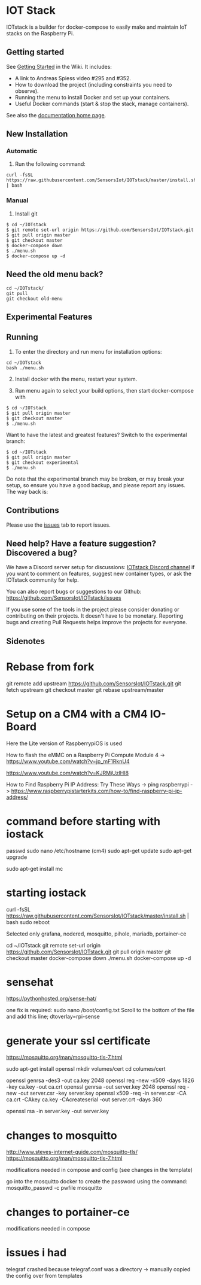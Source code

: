 # IOT Stack

IOTstack is a builder for docker-compose to easily make and maintain IoT stacks on the Raspberry Pi.

## Getting started

See [Getting Started](https://sensorsiot.github.io/IOTstack/Getting-Started) in the Wiki. It includes:

* A link to Andreas Spiess video #295 and #352.
* How to download the project (including constraints you need to observe).
* Running the menu to install Docker and set up your containers.
* Useful Docker commands (start \& stop the stack, manage containers).

See also the [documentation home page](https://sensorsiot.github.io/IOTstack/).

## New Installation
### Automatic
1. Run the following command:
```
curl -fsSL https://raw.githubusercontent.com/SensorsIot/IOTstack/master/install.sh | bash
```

### Manual
1. Install git
```
$ cd ~/IOTstack
$ git remote set-url origin https://github.com/SensorsIot/IOTstack.git
$ git pull origin master
$ git checkout master
$ docker-compose down
$ ./menu.sh
$ docker-compose up -d
```

## Need the old menu back?
```
cd ~/IOTstack/
git pull
git checkout old-menu
```

## Experimental Features

## Running
1. To enter the directory and run menu for installation options:
```
cd ~/IOTstack
bash ./menu.sh
```

2. Install docker with the menu, restart your system.

3. Run menu again to select your build options, then start docker-compose with
```
$ cd ~/IOTstack
$ git pull origin master
$ git checkout master
$ ./menu.sh
```

Want to have the latest and greatest features? Switch to the experimental branch:

```
$ cd ~/IOTstack
$ git pull origin master
$ git checkout experimental
$ ./menu.sh
```

Do note that the experimental branch may be broken, or may break your setup, so ensure you have a good backup, and please report any issues. The way back is:


## Contributions

Please use the [issues](https://github.com/SensorsIot/IOTstack/issues) tab to report issues.

## Need help? Have a feature suggestion? Discovered a bug?
We have a Discord server setup for discussions: [IOTstack Discord channel](https://discord.gg/ZpKHnks) if you want to comment on features, suggest new container types, or ask the IOTstack community for help.

You can also report bugs or suggestions to our Github: https://github.com/SensorsIot/IOTstack/issues

If you use some of the tools in the project please consider donating or contributing on their projects. It doesn't have to be monetary. Reporting bugs and creating Pull Requests helps improve the projects for everyone.

## Sidenotes

# Rebase from fork
git remote add upstream https://github.com/SensorsIot/IOTstack.git
git fetch upstream
git checkout master
git rebase upstream/master

# Setup on a CM4 with a CM4 IO-Board

Here the Lite version of RaspberrypiOS is used

How to flash the eMMC on a Raspberry Pi Compute Module 4 -> https://www.youtube.com/watch?v=jp_mF1RknU4

https://www.youtube.com/watch?v=KJRMjUzlHI8

How to Find Raspberry Pi IP Address: Try These Ways -> ping raspberrypi -> https://www.raspberrypistarterkits.com/how-to/find-raspberry-pi-ip-address/

# command before starting with iostack
passwd
sudo nano /etc/hostname (cm4)
sudo apt-get update
sudo apt-get upgrade

sudo apt-get install mc

# starting iostack
curl -fsSL https://raw.githubusercontent.com/SensorsIot/IOTstack/master/install.sh | bash
sudo reboot

Selected only grafana, nodered, mosquitto, pihole, mariadb, portainer-ce

cd ~/IOTstack
git remote set-url origin https://github.com/SensorsIot/IOTstack.git
git pull origin master
git checkout master
docker-compose down
./menu.sh
docker-compose up -d

# sensehat

https://pythonhosted.org/sense-hat/

one fix is required:
sudo nano /boot/config.txt
Scroll to the bottom of the file and add this line;
dtoverlay=rpi-sense

# generate your ssl certificate

https://mosquitto.org/man/mosquitto-tls-7.html

sudo apt-get install openssl
mkdir volumes/cert
cd columes/cert

openssl genrsa -des3 -out ca.key 2048
openssl req -new -x509 -days 1826 -key ca.key -out ca.crt
openssl genrsa -out server.key 2048
openssl req -new -out server.csr -key server.key
openssl x509 -req -in server.csr -CA ca.crt -CAkey ca.key -CAcreateserial -out server.crt -days 360

openssl rsa -in server.key -out server.key

# changes to mosquitto

http://www.steves-internet-guide.com/mosquitto-tls/
https://mosquitto.org/man/mosquitto-tls-7.html

modifications needed in compose and config (see changes in the template)

go into the mosquitto docker to create the password using the command:
mosquitto_passwd -c pwfile mosquitto

# changes to portainer-ce

modifications needed in compose

# issues i had
telegraf crashed because telegraf.conf was a directory
-> manually copied the config over from templates